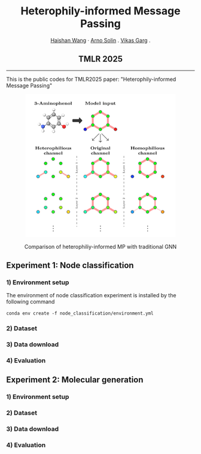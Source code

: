 
<div align="center">

  # <strong> Heterophily-informed Message Passing </strong>

  <p align="center">
    <a href="https://haishan-wang.github.io">Haishan Wang</a> ·
    <a href="https://users.aalto.fi/~asolin/">Arno Solin</a> .
    <a href="https://quml.aalto.fi/author/vikas-garg/">Vikas Garg</a> .
  </p>

  <h2 align="center">TMLR 2025</h2>

</div>

---

This is the public codes for TMLR2025 paper: "Heterophily-informed Message Passing"

<div align="center">
  <img src="assets/himp.png" alt="structure"  width="400" />
  <p> Comparison of heterophiliy-informed MP with traditional GNN </p>
</div>

## Experiment 1: Node classification

### 1) Environment setup
The environment of node classification experiment is installed by the following command
```
conda env create -f node_classification/environment.yml 
```
### 2) Dataset 





### 3) Data download

### 4) Evaluation

## Experiment 2: Molecular generation
### 1) Environment setup

### 2) Dataset

### 3) Data download

### 4) Evaluation 